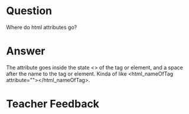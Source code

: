 # Question

Where do html attributes go?

# Answer

The attribute goes inside the state <> of the tag or element, and a space after the name to the tag or element. Kinda of like <html_nameOfTag attribute=""></html_nameOfTag>.

# Teacher Feedback
